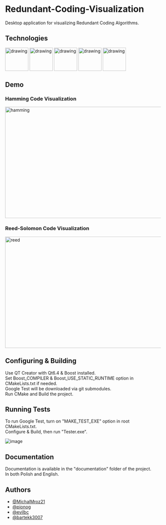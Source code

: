 # Redundant-Coding-Visualization
Desktop application for visualizing Redundant Coding Algorithms.

## Technologies

<img src="https://github.com/MichalMroz21/Redundant-Coding-Visualization/assets/125133223/f782c426-6b9d-4d09-8623-c731b5bd1829" alt="drawing" width="75"/>
<img src="https://github.com/MichalMroz21/Redundant-Coding-Visualization/assets/125133223/ad1d837d-99cf-4c01-9770-923532f50ce4" alt="drawing" width="75"/>
<img src="https://github.com/MichalMroz21/Redundant-Coding-Visualization/assets/125133223/64806fd9-9e9b-40fa-b43c-080922bb2279" alt="drawing" width="75"/>
<img src="https://github.com/MichalMroz21/Redundant-Coding-Visualization/assets/125133223/fc76fa58-56e3-48e7-8242-e3a295b127f7" alt="drawing" width="75"/>
<img src="https://github.com/MichalMroz21/Redundant-Coding-Visualization/assets/125133223/87cb231e-0d10-4dd5-8dd1-3b06cb9c896c" alt="drawing" width="75"/>

## Demo

### Hamming Code Visualization

<img src="https://github.com/MichalMroz21/Redundant-Coding-Visualization/assets/125133223/8dacd5a1-5d7b-485b-a1be-6fe053d6a378" alt="hamming" width="640" height="360"/>

### Reed-Solomon Code Visualization

<img src="https://github.com/MichalMroz21/Redundant-Coding-Visualization/assets/125133223/8404a0c7-fa9e-4244-a837-c4a0fb53645a" alt="reed" width="640" height="360"/>

## Configuring & Building

Use QT Creator with Qt6.4 & Boost installed. <br>
Set Boost_COMPILER & Boost_USE_STATIC_RUNTIME option in CMakeLists.txt if needed.<br>
Google Test will be downloaded via git submodules.<br>
Run CMake and Build the project.<br>

## Running Tests

To run Google Test, turn on "MAKE_TEST_EXE" option in root CMakeLists.txt.<br>
Configure & Build, then run "Tester.exe".

![image](https://github.com/MichalMroz21/Redundant-Coding-Visualization/assets/125133223/e0c4119e-be7b-4e28-ab43-e1381777dc56)

## Documentation

Documentation is available in the "documentation" folder of the project. <br>
In both Polish and English.

## Authors

- [@MichalMroz21](https://github.com/MichalMroz21)
- [@pionog](https://github.com/pionog)
- [@evilbc](https://github.com/evilbc)
- [@bartekk3007](https://github.com/bartekk3007)

